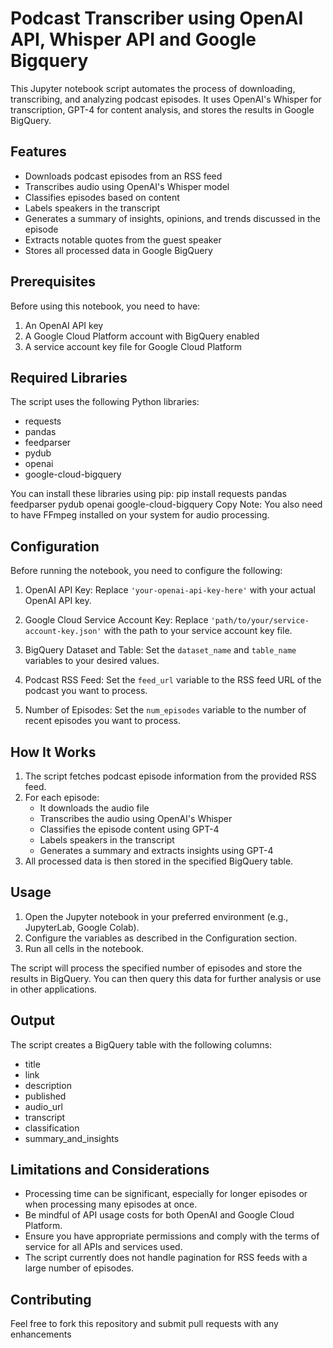 # Podcast Transcriber using OpenAI API, Whisper API and Google Bigquery

This Jupyter notebook script automates the process of downloading, transcribing, and analyzing podcast episodes. 
It uses OpenAI's Whisper for transcription, GPT-4 for content analysis, and stores the results in Google BigQuery.

## Features

- Downloads podcast episodes from an RSS feed
- Transcribes audio using OpenAI's Whisper model
- Classifies episodes based on content
- Labels speakers in the transcript
- Generates a summary of insights, opinions, and trends discussed in the episode
- Extracts notable quotes from the guest speaker
- Stores all processed data in Google BigQuery

## Prerequisites

Before using this notebook, you need to have:

1. An OpenAI API key
2. A Google Cloud Platform account with BigQuery enabled
3. A service account key file for Google Cloud Platform

## Required Libraries

The script uses the following Python libraries:

- requests
- pandas
- feedparser
- pydub
- openai
- google-cloud-bigquery

You can install these libraries using pip:
pip install requests pandas feedparser pydub openai google-cloud-bigquery
Copy
Note: You also need to have FFmpeg installed on your system for audio processing.

## Configuration

Before running the notebook, you need to configure the following:

1. OpenAI API Key:
   Replace `'your-openai-api-key-here'` with your actual OpenAI API key.

2. Google Cloud Service Account Key:
   Replace `'path/to/your/service-account-key.json'` with the path to your service account key file.

3. BigQuery Dataset and Table:
   Set the `dataset_name` and `table_name` variables to your desired values.

4. Podcast RSS Feed:
   Set the `feed_url` variable to the RSS feed URL of the podcast you want to process.

5. Number of Episodes:
   Set the `num_episodes` variable to the number of recent episodes you want to process.

## How It Works

1. The script fetches podcast episode information from the provided RSS feed.
2. For each episode:
   - It downloads the audio file
   - Transcribes the audio using OpenAI's Whisper
   - Classifies the episode content using GPT-4
   - Labels speakers in the transcript
   - Generates a summary and extracts insights using GPT-4
3. All processed data is then stored in the specified BigQuery table.

## Usage

1. Open the Jupyter notebook in your preferred environment (e.g., JupyterLab, Google Colab).
2. Configure the variables as described in the Configuration section.
3. Run all cells in the notebook.

The script will process the specified number of episodes and store the results in BigQuery. You can then query this data for further analysis or use in other applications.

## Output

The script creates a BigQuery table with the following columns:

- title
- link
- description
- published
- audio_url
- transcript
- classification
- summary_and_insights

## Limitations and Considerations

- Processing time can be significant, especially for longer episodes or when processing many episodes at once.
- Be mindful of API usage costs for both OpenAI and Google Cloud Platform.
- Ensure you have appropriate permissions and comply with the terms of service for all APIs and services used.
- The script currently does not handle pagination for RSS feeds with a large number of episodes.

## Contributing

Feel free to fork this repository and submit pull requests with any enhancements
